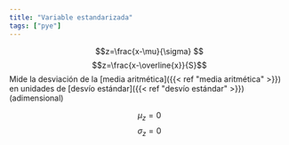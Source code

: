 ```yaml
---
title: "Variable estandarizada"
tags: ["pye"]
---
```

$$z=\frac{x-\mu}{\sigma}
$$$$z=\frac{x-\overline{x}}{S}$$
Mide la desviación de la [media aritmética]({{< ref "media aritmética" >}}) en unidades de [desvío estándar]({{< ref "desvío estándar" >}}) (adimensional)

$$
\mu_z=0
$$$$
\sigma_z=0
$$